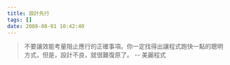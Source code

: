 ```yaml
---
title: 設計先行
tags: []
date: 2008-08-01 10:42:40
---
```


> 不要讓效能考量阻止應行的正確事項。你一定找得出讓程式跑快一點的聰明方式，但是，設計不良，就很難復原了。
> -- 美麗程式